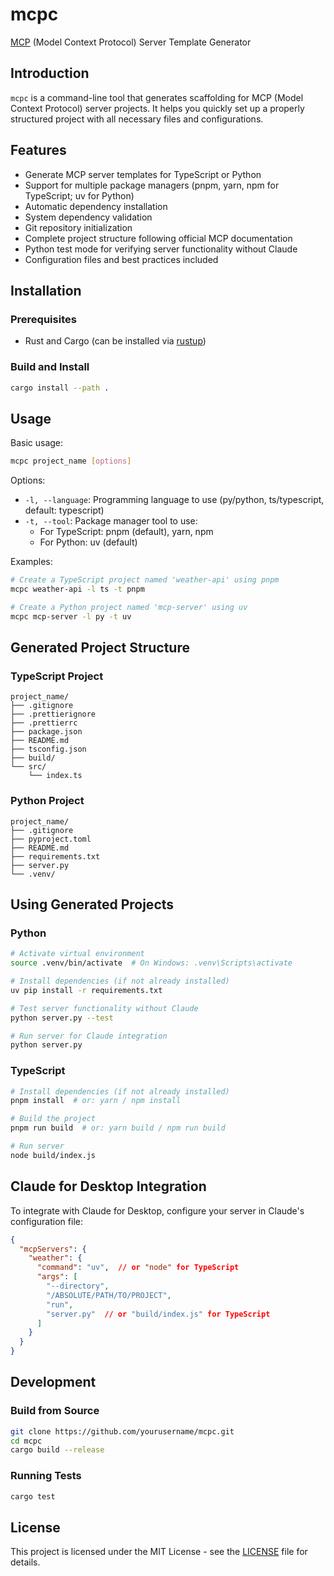 # mcpc

[MCP](https://modelcontextprotocol.io/) (Model Context Protocol) Server Template Generator

## Introduction

`mcpc` is a command-line tool that generates scaffolding for MCP (Model Context Protocol) server projects. It helps you quickly set up a properly structured project with all necessary files and configurations.

## Features

- Generate MCP server templates for TypeScript or Python
- Support for multiple package managers (pnpm, yarn, npm for TypeScript; uv for Python)
- Automatic dependency installation
- System dependency validation
- Git repository initialization
- Complete project structure following official MCP documentation
- Python test mode for verifying server functionality without Claude
- Configuration files and best practices included

## Installation

### Prerequisites
- Rust and Cargo (can be installed via [rustup](https://rustup.rs/))

### Build and Install
```bash
cargo install --path .
```

## Usage

Basic usage:
```bash
mcpc project_name [options]
```

Options:
- `-l, --language`: Programming language to use (py/python, ts/typescript, default: typescript)
- `-t, --tool`: Package manager tool to use:
  - For TypeScript: pnpm (default), yarn, npm
  - For Python: uv (default)


Examples:
```bash
# Create a TypeScript project named 'weather-api' using pnpm
mcpc weather-api -l ts -t pnpm

# Create a Python project named 'mcp-server' using uv
mcpc mcp-server -l py -t uv
```

## Generated Project Structure

### TypeScript Project
```
project_name/
├── .gitignore
├── .prettierignore
├── .prettierrc
├── package.json
├── README.md
├── tsconfig.json
├── build/
└── src/
    └── index.ts
```

### Python Project
```
project_name/
├── .gitignore
├── pyproject.toml
├── README.md
├── requirements.txt
├── server.py
└── .venv/
```

## Using Generated Projects

### Python
```bash
# Activate virtual environment
source .venv/bin/activate  # On Windows: .venv\Scripts\activate

# Install dependencies (if not already installed)
uv pip install -r requirements.txt

# Test server functionality without Claude
python server.py --test

# Run server for Claude integration
python server.py
```

### TypeScript
```bash
# Install dependencies (if not already installed)
pnpm install  # or: yarn / npm install

# Build the project
pnpm run build  # or: yarn build / npm run build

# Run server
node build/index.js
```

## Claude for Desktop Integration

To integrate with Claude for Desktop, configure your server in Claude's configuration file:

```json
{
  "mcpServers": {
    "weather": {
      "command": "uv",  // or "node" for TypeScript
      "args": [
        "--directory",
        "/ABSOLUTE/PATH/TO/PROJECT",
        "run",
        "server.py"  // or "build/index.js" for TypeScript
      ]
    }
  }
}
```

## Development

### Build from Source
```bash
git clone https://github.com/yourusername/mcpc.git
cd mcpc
cargo build --release
```

### Running Tests
```bash
cargo test
```

## License

This project is licensed under the MIT License - see the [LICENSE](LICENSE) file for details. 